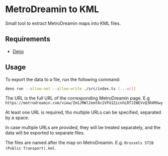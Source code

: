 # MetroDreamin to KML

Small tool to extract MetroDreamin maps into KML files.

## Requirements

- [Deno](https://deno.land/)

## Usage

To export the data to a file, run the following command:

```bash
deno run --allow-net --allow-write ./src/index.ts [...url]
```

The URL is the full URL of the corresponding MetroDreamin page.
E.g `https://metrodreamin.com/view/Zm1JMWl2emt6c2VFU1ZicnhLRTJ2WEVvQ3R4MXwy`

At least one URL is required, tho multiple URLs can be specified, separated by a space.

In case multiple URLs are provided, they will be treated separately, and the data will be exported to separate files.

The files are named after the map on MetroDreamin.
E.g. `Brussels STIB (Public Transport).kml`.
